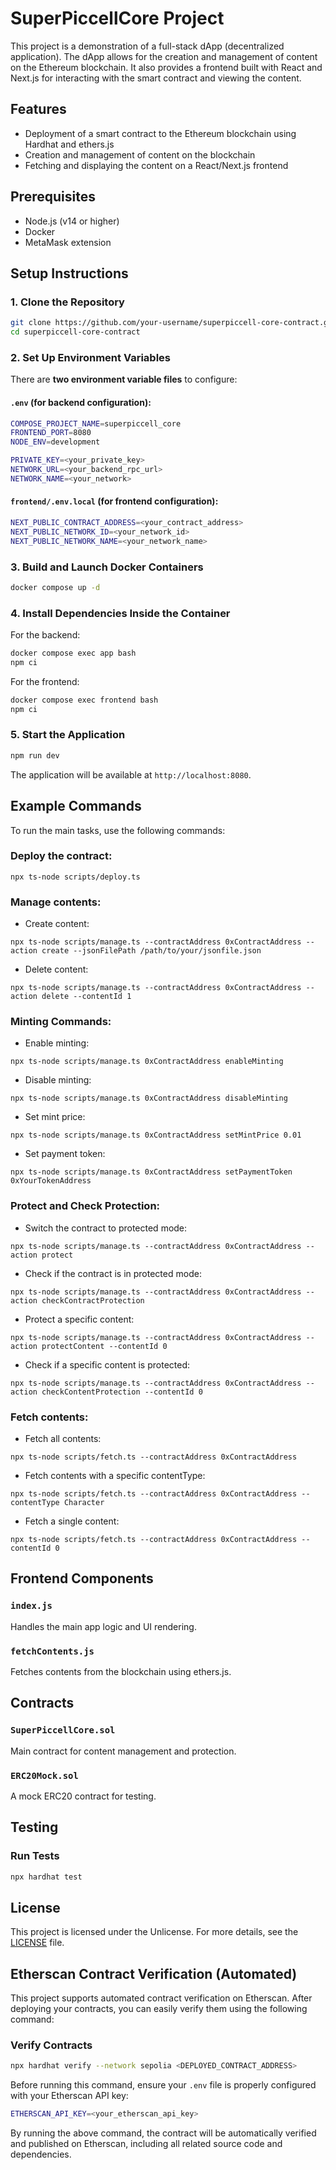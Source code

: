 
# SuperPiccellCore Project

This project is a demonstration of a full-stack dApp (decentralized application). The dApp allows for the creation and management of content on the Ethereum blockchain. It also provides a frontend built with React and Next.js for interacting with the smart contract and viewing the content.

## Features

- Deployment of a smart contract to the Ethereum blockchain using Hardhat and ethers.js
- Creation and management of content on the blockchain
- Fetching and displaying the content on a React/Next.js frontend

## Prerequisites

- Node.js (v14 or higher)
- Docker
- MetaMask extension

## Setup Instructions

### 1. Clone the Repository
```bash
git clone https://github.com/your-username/superpiccell-core-contract.git
cd superpiccell-core-contract
```

### 2. Set Up Environment Variables

There are **two environment variable files** to configure:

#### `.env` (for backend configuration):
```bash
COMPOSE_PROJECT_NAME=superpiccell_core
FRONTEND_PORT=8080
NODE_ENV=development

PRIVATE_KEY=<your_private_key>
NETWORK_URL=<your_backend_rpc_url>
NETWORK_NAME=<your_network>
```

#### `frontend/.env.local` (for frontend configuration):
```bash
NEXT_PUBLIC_CONTRACT_ADDRESS=<your_contract_address>
NEXT_PUBLIC_NETWORK_ID=<your_network_id>
NEXT_PUBLIC_NETWORK_NAME=<your_network_name>
```

### 3. Build and Launch Docker Containers
```bash
docker compose up -d
```

### 4. Install Dependencies Inside the Container

For the backend:

```bash
docker compose exec app bash
npm ci
```

For the frontend:

```bash
docker compose exec frontend bash
npm ci
```

### 5. Start the Application
```bash
npm run dev
```

The application will be available at `http://localhost:8080`.

## Example Commands

To run the main tasks, use the following commands:

### Deploy the contract:

```shell
npx ts-node scripts/deploy.ts
```

### Manage contents:

- Create content:
```shell
npx ts-node scripts/manage.ts --contractAddress 0xContractAddress --action create --jsonFilePath /path/to/your/jsonfile.json
```

- Delete content:
```shell
npx ts-node scripts/manage.ts --contractAddress 0xContractAddress --action delete --contentId 1
```

### Minting Commands:

- Enable minting:
```shell
npx ts-node scripts/manage.ts 0xContractAddress enableMinting
```

- Disable minting:
```shell
npx ts-node scripts/manage.ts 0xContractAddress disableMinting
```

- Set mint price:
```shell
npx ts-node scripts/manage.ts 0xContractAddress setMintPrice 0.01
```

- Set payment token:
```shell
npx ts-node scripts/manage.ts 0xContractAddress setPaymentToken 0xYourTokenAddress
```

### Protect and Check Protection:

- Switch the contract to protected mode:
```shell
npx ts-node scripts/manage.ts --contractAddress 0xContractAddress --action protect
```

- Check if the contract is in protected mode:
```shell
npx ts-node scripts/manage.ts --contractAddress 0xContractAddress --action checkContractProtection
```

- Protect a specific content:
```shell
npx ts-node scripts/manage.ts --contractAddress 0xContractAddress --action protectContent --contentId 0
```

- Check if a specific content is protected:
```shell
npx ts-node scripts/manage.ts --contractAddress 0xContractAddress --action checkContentProtection --contentId 0
```

### Fetch contents:

- Fetch all contents:
```shell
npx ts-node scripts/fetch.ts --contractAddress 0xContractAddress
```

- Fetch contents with a specific contentType:
```shell
npx ts-node scripts/fetch.ts --contractAddress 0xContractAddress --contentType Character
```

- Fetch a single content:
```shell
npx ts-node scripts/fetch.ts --contractAddress 0xContractAddress --contentId 0
```

## Frontend Components

### `index.js`
Handles the main app logic and UI rendering.

### `fetchContents.js`
Fetches contents from the blockchain using ethers.js.

## Contracts

### `SuperPiccellCore.sol`
Main contract for content management and protection.

### `ERC20Mock.sol`
A mock ERC20 contract for testing.

## Testing

### Run Tests
```bash
npx hardhat test
```

## License

This project is licensed under the Unlicense. For more details, see the [LICENSE](LICENSE) file.

## Etherscan Contract Verification (Automated)

This project supports automated contract verification on Etherscan. After deploying your contracts, you can easily verify them using the following command:

### Verify Contracts
```bash
npx hardhat verify --network sepolia <DEPLOYED_CONTRACT_ADDRESS>
```

Before running this command, ensure your `.env` file is properly configured with your Etherscan API key:

```bash
ETHERSCAN_API_KEY=<your_etherscan_api_key>
```

By running the above command, the contract will be automatically verified and published on Etherscan, including all related source code and dependencies.
